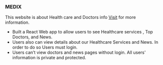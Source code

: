 ### MEDIX


This website is about Health care and Doctors info [Visit](https://healthcare-medix.firebaseapp.com/login) for more information.

- Built a React Web app to allow users to see Healthcare services , Top Doctors, and News.
- Users also can view details about our Healthcare Services and News. In order to do so Users
must login.
- Users can’t view doctors and news pages without login. All users' information is private and
protected.

